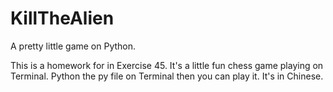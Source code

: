 # KillTheAlien
A pretty little game on Python.

This is a homework for <Learn Python The Hard Way> in Exercise 45.
It's a little fun chess game playing on Terminal.
Python the py file on Terminal then you can play it.
It's in Chinese.
